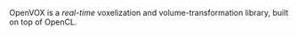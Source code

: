 OpenVOX is a <i>real-time</i> voxelization and volume-transformation library, built on top of OpenCL.